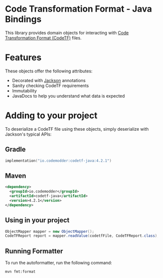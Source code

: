 # Code Transformation Format - Java Bindings

This library provides domain objects for interacting with [Code Transformation Format (CodeTF)](https://github.com/pixee/codemodder-specs/) files.

# Features

These objects offer the following attributes:

* Decorated with [Jackson](https://github.com/FasterXML/jackson) annotations 
* Sanity checking CodeTF requirements
* Immutability
* JavaDocs to help you understand what data is expected

# Adding to your project

To deserialize a CodeTF file using these objects, simply deserialize with Jackson's typical APIs:

## Gradle
```kotlin
implementation("io.codemodder:codetf-java:4.2.1")
```

## Maven
```xml
<dependency>
  <groupId>io.codemodder</groupId>
  <artifactId>codetf-java</artifactId>
  <version>4.2.1</version>
</dependency>
```

## Using in your project

```java
ObjectMapper mapper = new ObjectMapper();
CodeTFReport report = mapper.readValue(codetfFile, CodeTFReport.class);
```

## Running Formatter

To run the autoformatter, run the following command:

```shell
mvn fmt:format
```
